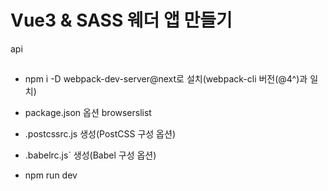 # Vue3 & SASS 웨더 앱 만들기

api

##

- npm i -D webpack-dev-server@next로 설치(webpack-cli 버전(@4^)과 일치)
  
- package.json 옵션 browserslist
  
- .postcssrc.js 생성(PostCSS 구성 옵션)
  
- .babelrc.js` 생성(Babel 구성 옵션)

- npm run dev
